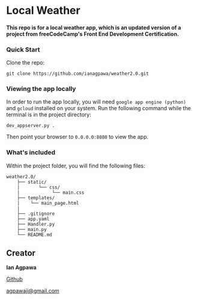 # Local Weather

#### This repo is for a local weather app, which is an updated version of a project from freeCodeCamp's Front End Development Certification.


### Quick Start
Clone the repo:
```
git clone https://github.com/ianagpawa/weather2.0.git
```

### Viewing the app locally
In order to run the app locally, you will need `google app engine (python)` and `gcloud` installed on your system. Run the following command while the terminal is in the project directory:
```
dev_appserver.py .
```
Then point your browser to `0.0.0.0:8080` to view the app.

### What's included
Within the project folder, you will find the following files:

```
weather2.0/
    ├── static/
    |       └── css/
    |            └── main.css
    ├── templates/
    |    └── main_page.html
    |
    ├── .gitignore
    ├── app.yaml
    ├── Handler.py
    ├── main.py
    └── README.md
```

## Creator

**Ian Agpawa**


[Github](https://github.com/ianagpawa)

 agpawaji@gmail.com
